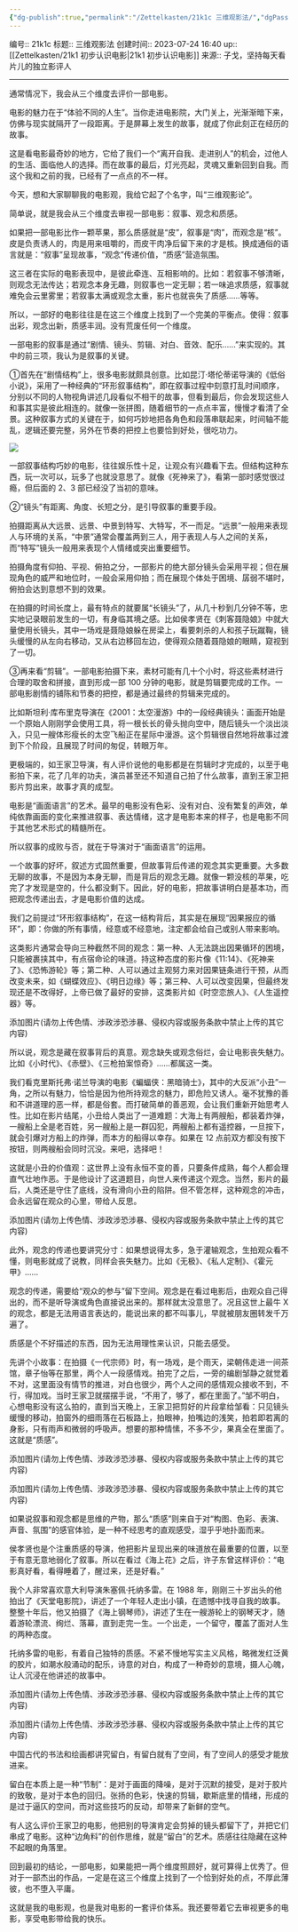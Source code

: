 ```yaml
---
{"dg-publish":true,"permalink":"/Zettelkasten/21k1c 三维观影法/","dgPassFrontmatter":true}
---
```


编号:: 21k1c
标题:: 三维观影法
创建时间:: 2023-07-24 16:40
up:: [[Zettelkasten/21k1 初步认识电影\|21k1 初步认识电影]]
来源:: 子戈，坚持每天看片儿的独立影评人 

---
通常情况下，我会从三个维度去评价一部电影。

电影的魅力在于“体验不同的人生”。当你走进电影院，大门关上，光渐渐暗下来，仿佛与现实就隔开了一段距离。于是屏幕上发生的故事，就成了你此刻正在经历的故事。

这是看电影最奇妙的地方，它给了我们一个“离开自我、走进别人”的机会，过他人的生活、面临他人的选择。而在故事的最后，灯光亮起，灵魂又重新回到自我。而这个我和之前的我，已经有了一点点的不一样。

今天，想和大家聊聊我的电影观，我给它起了个名字，叫“三维观影论”。

简单说，就是我会从三个维度去审视一部电影：叙事、观念和质感。

如果把一部电影比作一颗苹果，那么质感就是“皮”，叙事是“肉”，而观念是“核”。皮是负责诱人的，肉是用来咀嚼的，而皮干肉净后留下来的才是核。换成通俗的语言就是：“叙事”呈现故事，“观念”传递价值，“质感”营造氛围。

这三者在实际的电影表现中，是彼此牵连、互相影响的。比如：若叙事不够清晰，则观念无法传达；若观念本身无趣，则叙事也一定无聊；若一味追求质感，叙事就难免会云里雾里；若叙事太满或观念太重，影片也就丧失了质感……等等。

所以，一部好的电影往往是在这三个维度上找到了一个完美的平衡点。使得：叙事出彩，观念出新，质感丰润。没有荒废任何一个维度。

一部电影的叙事是通过“剧情、镜头、剪辑、对白、音效、配乐……”来实现的。其中的前三项，我认为是叙事的关键。

①首先在“剧情结构”上，很多电影就颇具创意。比如昆汀·塔伦蒂诺导演的《低俗小说》，采用了一种经典的“环形叙事结构”，即在叙事过程中刻意打乱时间顺序，分别以不同的人物视角讲述几段看似不相干的故事，但看到最后，你会发现这些人和事其实是彼此相连的。就像一张拼图，随着细节的一点点丰富，慢慢才看清了全景。这种叙事方式的关键在于，如何巧妙地把各角色和段落串联起来，时间轴不能乱，逻辑还要完整，另外在节奏的把控上也要恰到好处，很吃功力。

![](zzz-attachment/media/8943c8e9d9bdcd45db107a58a520977f.jpeg.jpg)

一部叙事结构巧妙的电影，往往娱乐性十足，让观众有兴趣看下去。但结构这种东西，玩一次可以，玩多了也就没意思了。就像《死神来了》，看第一部时感觉很过瘾，但后面的 2、3 部已经没了当初的意味。

②“镜头”有距离、角度、长短之分，是引导叙事的重要手段。

拍摄距离从大远景、远景、中景到特写、大特写，不一而足。“远景”一般用来表现人与环境的关系，“中景”通常会覆盖两到三人，用于表现人与人之间的关系，而“特写”镜头一般用来表现个人情绪或突出重要细节。

拍摄角度有仰拍、平视、俯拍之分，一部影片的绝大部分镜头会采用平视；但在展现角色的威严和地位时，一般会采用仰拍；而在展现个体处于困境、孱弱不堪时，俯拍会达到意想不到的效果。

在拍摄的时间长度上，最有特点的就要属“长镜头”了，从几十秒到几分钟不等，忠实地记录眼前发生的一切，有身临其境之感。比如侯孝贤在《刺客聂隐娘》中就大量使用长镜头，其中一场戏是聂隐娘躲在房梁上，看要刺杀的人和孩子玩蹴鞠，镜头缓慢的从左向右移动，又从右边移回左边，使得观众随着聂隐娘的眼睛，窥视到了一切。

③再来看“剪辑”。一部电影拍摄下来，素材可能有几十个小时，将这些素材进行合理的取舍和拼接，直到形成一部 100 分钟的电影，就是剪辑要完成的工作。一部电影剧情的铺陈和节奏的把控，都是通过最终的剪辑来完成的。

比如斯坦利·库布里克导演在《2001：太空漫游》中的一段经典镜头：画面开始是一个原始人刚刚学会使用工具，将一根长长的骨头抛向空中，随后镜头一个淡出淡入，只见一艘体形瘦长的太空飞船正在星际中漫游。这个剪辑很自然地将故事过渡到下个阶段，且展现了时间的匆促，转眼万年。

更极端的，如王家卫导演，有人评价说他的电影都是在剪辑时才完成的，以至于电影拍下来，花了几年的功夫，演员甚至还不知道自己拍了什么故事，直到王家卫把影片剪出来，故事才真的成型。

电影是“画面语言”的艺术。最早的电影没有色彩、没有对白、没有繁复的声效，单纯依靠画面的变化来推进叙事、表达情绪，这才是电影本来的样子，也是电影不同于其他艺术形式的精髓所在。

所以叙事的成败与否，就在于导演对于“画面语言”的运用。

一个故事的好坏，叙述方式固然重要，但故事背后传递的观念其实更重要。大多数无聊的故事，不是因为本身无聊，而是背后的观念无趣。就像一颗没核的苹果，吃完了才发现是空的，什么都没剩下。因此，好的电影，把故事讲明白是基本功，而把观念传递出去，才是电影价值的达成。

我们之前提过“环形叙事结构”，在这一结构背后，其实是在展现“因果报应的循环”，即：你做的所有事情，经意或不经意地，注定都会给自己或别人带来影响。

这类影片通常会导向三种截然不同的观念：第一种、人无法跳出因果循环的困境，只能被裹挟其中，有点宿命论的味道。持这种态度的影片像《11:14》、《死神来了》、《恐怖游轮》等；第二种、人可以通过主观努力来对因果链条进行干预，从而改变未来，如《蝴蝶效应》、《明日边缘》等；第三种、人可以改变因果，但最终发现还是不改得好，上帝已做了最好的安排，这类影片如《时空恋旅人》、《人生遥控器》等。

添加图片(请勿上传色情、涉政涉恐涉暴、侵权内容或服务条款中禁止上传的其它内容)

所以说，观念是藏在叙事背后的真意。观念缺失或观念俗烂，会让电影丧失魅力。比如《小时代》、《赤壁》、《三枪拍案惊奇》……都属这一类。

我们看克里斯托弗·诺兰导演的电影《蝙蝠侠：黑暗骑士》，其中的大反派“小丑”一角，之所以有魅力，恰恰是因为他所持观念的魅力，即危险又诱人。毫不犹豫的善和不讲道理的恶一样，都是俗套。而打破简单的善恶观，会让我们重新开始思考人性。比如在影片结尾，小丑给人类出了一道难题：大海上有两艘船，都装着炸弹，一艘船上全是老百姓，另一艘船上是一群囚犯，两艘船上都有遥控器，一旦按下，就会引爆对方船上的炸弹，而本方的船得以幸存。如果在 12 点前双方都没有按下按钮，则两艘船会同时沉没。来吧，选择吧！

这就是小丑的价值观：这世界上没有永恒不变的善，只要条件成熟，每个人都会理直气壮地作恶。于是他设计了这道题目，向世人来传递这个观念。当然，影片的最后，人类还是守住了底线，没有滑向小丑的陷阱。但不管怎样，这种观念的冲击，会永远留在观众的心里，带给人反思。

添加图片(请勿上传色情、涉政涉恐涉暴、侵权内容或服务条款中禁止上传的其它内容)

此外，观念的传递也要讲究分寸：如果想说得太多，急于灌输观念，生拍观众看不懂，则电影就成了说教，同样会丧失魅力。比如《无极》、《私人定制》、《霍元甲》……

观念的传递，需要给“观众的参与”留下空间。观念是在看过电影后，由观众自己得出的，而不是听导演或角色直接说出来的。那样就太没意思了。况且这世上最牛 X 的观念，都是无法用语言表达的，能说出来的都不叫事儿，早就被朋友圈转发千万遍了。

质感是个不好描述的东西，因为无法用理性来认识，只能去感受。

先讲个小故事：在拍摄《一代宗师》时，有一场戏，是个雨天，梁朝伟走进一间茶馆，章子怡等在那里，两个人一段感情戏。拍完了之后，一旁的编剧邹静之就觉着不对，这里面没有情节的推进，对白也很少，两个人之间的感情观众接收不到，不行，得加戏。当时王家卫就摆摆手说，“不用了，够了，都在里面了。”邹不明白，心想电影没有这么拍的，直到当天晚上，王家卫把剪好的片段拿给邹看：只见镜头缓慢的移动，拍窗外的细雨落在石板路上，拍眼神，拍嘴边的浅笑，拍若即若离的身影，只有雨声和微弱的呼吸声。想要的那种情愫，不多不少，果真全在里面了。这就是“质感”。

添加图片(请勿上传色情、涉政涉恐涉暴、侵权内容或服务条款中禁止上传的其它内容)

添加图片(请勿上传色情、涉政涉恐涉暴、侵权内容或服务条款中禁止上传的其它内容)

如果说叙事和观念都是思维的产物，那么“质感”则来自于对“构图、色彩、表演、声音、氛围”的感官体验，是一种不经思考的直观感受，湿乎乎地扑面而来。

侯孝贤也是个注重质感的导演，他把影片呈现出来的味道放在最重要的位置，以至于有意无意地弱化了叙事。所以在看过《海上花》之后，许子东曾这样评价：“电影真好看，看得睡着了，醒过来，还是好看。”

我个人非常喜欢意大利导演朱塞佩·托纳多雷。在 1988 年，刚刚三十岁出头的他拍出了《天堂电影院》，讲述了一个年轻人走出小镇，在遗憾中找寻自我的故事。整整十年后，他又拍摄了《海上钢琴师》，讲述了生在一艘游轮上的钢琴天才，随着游轮漂流、绚烂、落幕，直到走完一生。一个出走，一个留守，覆盖了面对人生的两种态度。

托纳多雷的电影，有着自己独特的质感。不紧不慢地写实主义风格，略微发红泛黄的胶片，如潮水般涌动的配乐，诗意的对白，构成了一种奇妙的意境，摄人心魄，让人沉浸在他讲述的故事中。

添加图片(请勿上传色情、涉政涉恐涉暴、侵权内容或服务条款中禁止上传的其它内容)

添加图片(请勿上传色情、涉政涉恐涉暴、侵权内容或服务条款中禁止上传的其它内容)

中国古代的书法和绘画都讲究留白，有留白就有了空间，有了空间人的感受才能放进来。

留白在本质上是一种“节制”：是对于画面的降噪，是对于沉默的接受，是对于胶片的致敬，是对于本色的回归。张扬的色彩，快速的剪辑，歇斯底里的情绪，形成的是过于逼仄的空间，而对这些技巧的反动，却带来了新鲜的空气。

有人这么评价王家卫的电影，他把别的导演肯定会剪掉的镜头都留下了，并把它们串成了电影。这种“边角料”的创作思维，就是“留白”的艺术。质感往往隐藏在这种不起眼的角落里。

回到最初的结论，一部电影，如果能把一两个维度照顾好，就可算得上优秀了。但对于一部杰出的作品，一定是在这三个维度上找到了一个恰到好处的点，不厚此薄彼，也不堕入平庸。

这就是我的电影观，也是我对电影的一套评价体系。我还要带着它去审视更多的电影，享受电影带给我的快乐。